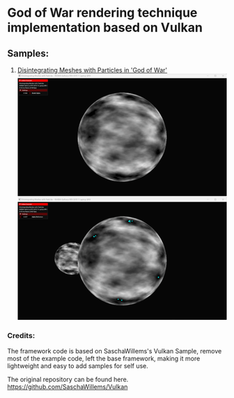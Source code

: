 # God of War rendering technique implementation based on Vulkan

## Samples:

1. [Disintegrating Meshes with Particles in 'God of War'](https://www.youtube.com/watch?v=ajNSrTprWsg)  
![meshhide](https://github.com/Inori/GowVulkanSamples/blob/master/screenshots/meshhide.gif?raw=true)  
![meshparticle](https://github.com/Inori/GowVulkanSamples/blob/master/screenshots/meshparticle.gif?raw=true)  

### Credits:
The framework code is based on SaschaWillems's Vulkan Sample, remove most of the example code, left the base framework, making it more lightweight 
and easy to add samples for self use.  

The original repository can be found here.
https://github.com/SaschaWillems/Vulkan

